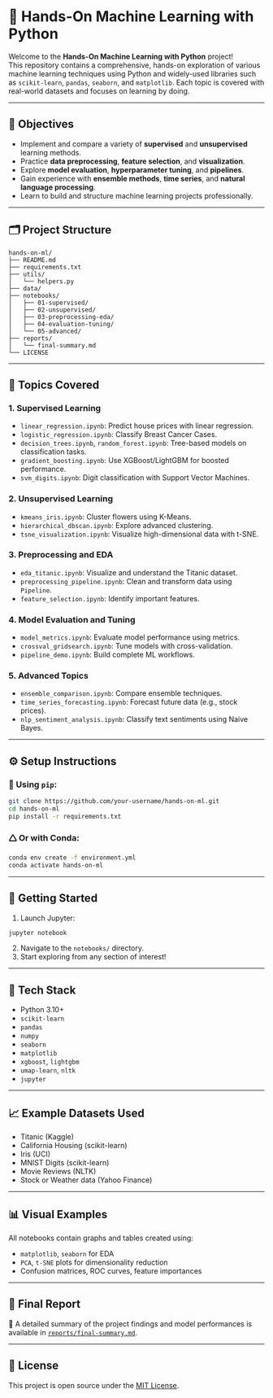 # 🤖 Hands-On Machine Learning with Python

Welcome to the **Hands-On Machine Learning with Python** project!  
This repository contains a comprehensive, hands-on exploration of various machine learning techniques using Python and widely-used libraries such as `scikit-learn`, `pandas`, `seaborn`, and `matplotlib`. Each topic is covered with real-world datasets and focuses on learning by doing.

---

## 📌 Objectives

- Implement and compare a variety of **supervised** and **unsupervised** learning methods.
- Practice **data preprocessing**, **feature selection**, and **visualization**.
- Explore **model evaluation**, **hyperparameter tuning**, and **pipelines**.
- Gain experience with **ensemble methods**, **time series**, and **natural language processing**.
- Learn to build and structure machine learning projects professionally.

---

## 🗂️ Project Structure

```
hands-on-ml/
├── README.md
├── requirements.txt
├── utils/
│   └── helpers.py
├── data/
├── notebooks/
│   ├── 01-supervised/
│   ├── 02-unsupervised/
│   ├── 03-preprocessing-eda/
│   ├── 04-evaluation-tuning/
│   └── 05-advanced/
├── reports/
│   └── final-summary.md
└── LICENSE
```

---

## 📘 Topics Covered

### 1. Supervised Learning
- `linear_regression.ipynb`: Predict house prices with linear regression.
- `logistic_regression.ipynb`: Classify Breast Cancer Cases.
- `decision_trees.ipynb`, `random_forest.ipynb`: Tree-based models on classification tasks.
- `gradient_boosting.ipynb`: Use XGBoost/LightGBM for boosted performance.
- `svm_digits.ipynb`: Digit classification with Support Vector Machines.

### 2. Unsupervised Learning
- `kmeans_iris.ipynb`: Cluster flowers using K-Means.
- `hierarchical_dbscan.ipynb`: Explore advanced clustering.
- `tsne_visualization.ipynb`: Visualize high-dimensional data with t-SNE.

### 3. Preprocessing and EDA
- `eda_titanic.ipynb`: Visualize and understand the Titanic dataset.
- `preprocessing_pipeline.ipynb`: Clean and transform data using `Pipeline`.
- `feature_selection.ipynb`: Identify important features.

### 4. Model Evaluation and Tuning
- `model_metrics.ipynb`: Evaluate model performance using metrics.
- `crossval_gridsearch.ipynb`: Tune models with cross-validation.
- `pipeline_demo.ipynb`: Build complete ML workflows.

### 5. Advanced Topics
- `ensemble_comparison.ipynb`: Compare ensemble techniques.
- `time_series_forecasting.ipynb`: Forecast future data (e.g., stock prices).
- `nlp_sentiment_analysis.ipynb`: Classify text sentiments using Naive Bayes.

---

## ⚙️ Setup Instructions

### 🐍 Using `pip`:
```bash
git clone https://github.com/your-username/hands-on-ml.git
cd hands-on-ml
pip install -r requirements.txt
```

### 🛆 Or with Conda:
```bash
conda env create -f environment.yml
conda activate hands-on-ml
```

---

## 🚀 Getting Started

1. Launch Jupyter:
```bash
jupyter notebook
```
2. Navigate to the `notebooks/` directory.
3. Start exploring from any section of interest!

---

## 🧰 Tech Stack

- Python 3.10+
- `scikit-learn`
- `pandas`
- `numpy`
- `seaborn`
- `matplotlib`
- `xgboost`, `lightgbm`
- `umap-learn`, `nltk`
- `jupyter`

---

## 📈 Example Datasets Used

- Titanic (Kaggle)
- California Housing (scikit-learn)
- Iris (UCI)
- MNIST Digits (scikit-learn)
- Movie Reviews (NLTK)
- Stock or Weather data (Yahoo Finance)

---

## 📊 Visual Examples

All notebooks contain graphs and tables created using:
- `matplotlib`, `seaborn` for EDA
- `PCA`, `t-SNE` plots for dimensionality reduction
- Confusion matrices, ROC curves, feature importances

---

## 📄 Final Report

📝 A detailed summary of the project findings and model performances is available in [`reports/final-summary.md`](reports/final-summary.md).

---

## 📜 License

This project is open source under the [MIT License](LICENSE).
